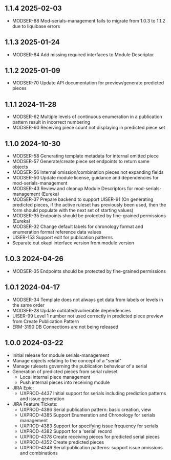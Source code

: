 ## 1.1.4 2025-02-03
  * MODSER-88 Mod-serials-management fails to migrate from 1.0.3 to 1.1.2 due to liquibase errors

## 1.1.3 2025-01-24
  * MODSER-84 Add missing required interfaces to Module Descriptor

## 1.1.2 2025-01-09
  * MODSER-70 Update API documentation for preview/generate predicted pieces

## 1.1.1 2024-11-28
  * MODSER-62 Multiple levels of continuous enumeration in a publication pattern result in incorrect numbering
  * MODSER-60 Receiving piece count not displaying in predicted piece set

## 1.1.0 2024-10-30
  * MODSER-58 Generating template metadata for internal omitted piece
  * MODSER-57 Generate/create piece set endpoints to return same objects
  * MODSER-56 Internal omission/combination pieces not expanding fields
  * MODSER-50 Update module license, guidance and dependencies for mod-serials-management
  * MODSER-43 Review and cleanup Module Descriptors for mod-serials-management (Eureka)
  * MODSER-37 Prepare backend to support UISER-91 (On generating predicted pieces, if the active ruleset has previously been used, then the form should populate with the next set of starting values)
  * MODSER-35 Endpoints should be protected by fine-grained permissions (Eureka)
  * MODSER-32 Change default labels for chronology format and enumeration format reference data values
  * UISER-153 Support edit for publication patterns
  * Separate out okapi interface version from module version

## 1.0.3 2024-04-26
  * MODSER-35 Endpoints should be protected by fine-grained permissions

## 1.0.1 2024-04-17
  * MODSER-34 Template does not always get data from labels or levels in the same order
  * MODSER-28 Update outdated/vulnerable dependencies
  * UISER-99 Level 1 number not used correctly in predicted piece preview from Create Publication Pattern
  * ERM-3190 DB Connections are not being released

## 1.0.0 2024-03-22
  * Initial release for module serials-management
  * Manage objects relating to the concept of a "serial"
  * Manage rulesets governing the publication behaviour of a serial
  * Generation of predicted pieces from serial ruleset
    * Local internal piece management
    * Push internal pieces into receiving module
  * JIRA Epic:
    * UXPROD-4437	Initial support for serials including prediction patterns and issue generation
  * JIRA Feature Tickets:
    * UXPROD-4386	Serial publication pattern: basic creation, view
    * UXPROD-4385	Support Enumeration and Chronology for serials management
    * UXPROD-4383	Support for specifying issue frequency for serials
    * UXPROD-4382	Support for a 'serial' record
    * UXPROD-4378	Create receiving pieces for predicted serial pieces
    * UXPROD-4352	Create predicted pieces
    * UXPROD-4349	Serial publication patterns: support issue omissions and combinations
